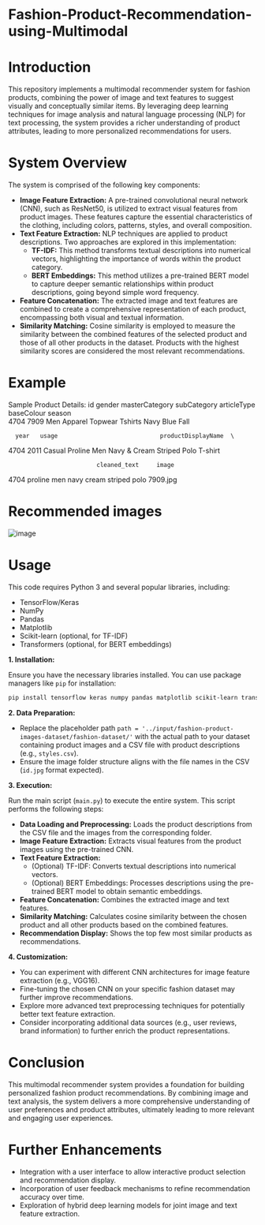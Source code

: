 # Fashion-Product-Recommendation-using-Multimodal



# Introduction

This repository implements a multimodal recommender system for fashion products, combining the power of image and text features to suggest visually and conceptually similar items. By leveraging deep learning techniques for image analysis and natural language processing (NLP) for text processing, the system provides a richer understanding of product attributes, leading to more personalized recommendations for users.

# System Overview

The system is comprised of the following key components:

* **Image Feature Extraction:** A pre-trained convolutional neural network (CNN), such as ResNet50, is utilized to extract visual features from product images. These features capture the essential characteristics of the clothing, including colors, patterns, styles, and overall composition.
* **Text Feature Extraction:** NLP techniques are applied to product descriptions. Two approaches are explored in this implementation:
    * **TF-IDF:** This method transforms textual descriptions into numerical vectors, highlighting the importance of words within the product category.
    * **BERT Embeddings:** This method utilizes a pre-trained BERT model to capture deeper semantic relationships within product descriptions, going beyond simple word frequency.
* **Feature Concatenation:** The extracted image and text features are combined to create a comprehensive representation of each product, encompassing both visual and textual information.
* **Similarity Matching:** Cosine similarity is employed to measure the similarity between the combined features of the selected product and those of all other products in the dataset. Products with the highest similarity scores are considered the most relevant recommendations.

# Example
Sample Product Details:
        id gender masterCategory subCategory articleType baseColour season  \
4704  7909    Men        Apparel     Topwear     Tshirts  Navy Blue   Fall   

      year   usage                             productDisplayName  \
4704  2011  Casual  Proline Men Navy & Cream Striped Polo T-shirt   

                             cleaned_text     image  
4704  proline men navy cream striped polo  7909.jpg  

# Recommended images
![image](https://github.com/SundharessB/Fashion-Product-Recommendation-using-Multimodal/assets/139948283/05a0deb9-b1f0-49f8-9a51-97c364b38184)


# Usage

This code requires Python 3 and several popular libraries, including:

* TensorFlow/Keras
* NumPy
* Pandas
* Matplotlib
* Scikit-learn (optional, for TF-IDF)
* Transformers (optional, for BERT embeddings)

**1. Installation:**

Ensure you have the necessary libraries installed. You can use package managers like `pip` for installation:

```bash
pip install tensorflow keras numpy pandas matplotlib scikit-learn transformers
```

**2. Data Preparation:**

* Replace the placeholder path `path = '../input/fashion-product-images-dataset/fashion-dataset/'` with the actual path to your dataset containing product images and a CSV file with product descriptions (e.g., `styles.csv`).
* Ensure the image folder structure aligns with the file names in the CSV (`id.jpg` format expected).

**3. Execution:**

Run the main script (`main.py`) to execute the entire system. This script performs the following steps:

* **Data Loading and Preprocessing:** Loads the product descriptions from the CSV file and the images from the corresponding folder.
* **Image Feature Extraction:** Extracts visual features from the product images using the pre-trained CNN.
* **Text Feature Extraction:**
    * (Optional) TF-IDF: Converts textual descriptions into numerical vectors.
    * (Optional) BERT Embeddings: Processes descriptions using the pre-trained BERT model to obtain semantic embeddings.
* **Feature Concatenation:** Combines the extracted image and text features.
* **Similarity Matching:** Calculates cosine similarity between the chosen product and all other products based on the combined features.
* **Recommendation Display:** Shows the top few most similar products as recommendations.

**4. Customization:**

* You can experiment with different CNN architectures for image feature extraction (e.g., VGG16).
* Fine-tuning the chosen CNN on your specific fashion dataset may further improve recommendations.
* Explore more advanced text preprocessing techniques for potentially better text feature extraction.
* Consider incorporating additional data sources (e.g., user reviews, brand information) to further enrich the product representations.

# Conclusion

This multimodal recommender system provides a foundation for building personalized fashion product recommendations. By combining image and text analysis, the system delivers a more comprehensive understanding of user preferences and product attributes, ultimately leading to more relevant and engaging user experiences.

# Further Enhancements

* Integration with a user interface to allow interactive product selection and recommendation display.
* Incorporation of user feedback mechanisms to refine recommendation accuracy over time.
* Exploration of hybrid deep learning models for joint image and text feature extraction.


